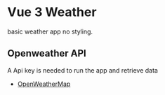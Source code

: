# Vue 3 Weather
basic weather app no styling.

## Openweather API
A Api key is needed to run the app and retrieve data
- [OpenWeatherMap](https://openweathermap.org/)
